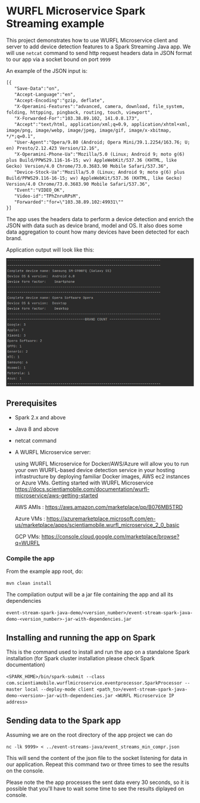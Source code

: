 # WURFL Microservice Spark Streaming example

This project demonstrates how to use WURFL Microservice client and server to add device detection features to a Spark Streaming Java app.
We will use `netcat` command to send http request headers data in JSON format to our app via a socket bound on port `9999`

An example of the JSON input is:

```
[{
   "Save-Data":"on",
   "Accept-Language":"en",
   "Accept-Encoding":"gzip, deflate",
   "X-Operamini-Features":"advanced, camera, download, file_system, folding, httpping, pingback, routing, touch, viewport",
   "X-Forwarded-For":"103.38.89.102, 141.0.8.173",
   "Accept":"text/html, application/xml;q=0.9, application/xhtml+xml, image/png, image/webp, image/jpeg, image/gif, image/x-xbitmap, */*;q=0.1",
   "User-Agent":"Opera/9.80 (Android; Opera Mini/39.1.2254/163.76; U; en) Presto/2.12.423 Version/12.16",
   "X-Operamini-Phone-Ua":"Mozilla/5.0 (Linux; Android 9; moto g(6) plus Build/PPWS29.116-16-15; wv) AppleWebKit/537.36 (KHTML, like Gecko) Version/4.0 Chrome/73.0.3683.90 Mobile Safari/537.36",
   "Device-Stock-Ua":"Mozilla/5.0 (Linux; Android 9; moto g(6) plus Build/PPWS29.116-16-15; wv) AppleWebKit/537.36 (KHTML, like Gecko) Version/4.0 Chrome/73.0.3683.90 Mobile Safari/537.36",
   "Event":"VIDEO_OK",
   "Video-id":"TPhZnruRPsM",
   "Forwarded":"for=\"103.38.89.102:49931\""
}]
```

The app uses the headers data to perform a device detection and enrich the JSON with data such as device brand, model and OS. 
It also does some data aggregation to count how many devices have been detected for each brand.

Application output will look like this:

![](https://github.com/WURFL/wurfl-microservice-examples/blob/1.0.0/event-streams-spark_java/img/output.png)

## Prerequisites

- Spark 2.x and above
- Java 8 and above
- netcat command
- A WURFL Microservice server:

    using WURFL Microservice for Docker/AWS/Azure will allow you to run your own WURFL-based device detection service in your hosting infrastructure by deploying familiar Docker images, AWS ec2 instances or Azure VMs.
    Getting started with WURFL Microservice https://docs.scientiamobile.com/documentation/wurfl-microservice/aws-getting-started
    
    AWS AMIs :
    https://aws.amazon.com/marketplace/pp/B076MB5TRD
    
    Azure VMs :
    https://azuremarketplace.microsoft.com/en-us/marketplace/apps/scientiamobile.wurfl_microservice_2_0_basic
    
    GCP VMs: https://console.cloud.google.com/marketplace/browse?q=WURFL

### Compile the app
From the example app root, do:

`mvn clean install`

The compilation output will be a jar file containing the app and all its dependencies

`event-stream-spark-java-demo/<version_number>/event-stream-spark-java-demo-<version_number>-jar-with-dependencies.jar`

## Installing and running the app on Spark

This is the command used to install and run the app on a standalone Spark installation (for Spark cluster installation please check Spark documentation)

`<SPARK_HOME>/bin/spark-submit --class com.scientiamobile.wurflmicroservice.eventprocessor.SparkProcessor --master local --deploy-mode client <path_to>/event-stream-spark-java-demo-<version>-jar-with-dependencies.jar <WURFL Microservice IP address>`

## Sending data to the Spark app 

Assuming we are on the root directory of the app project we can do 


`nc -lk 9999> < ../event-streams-java/event_streams_min_compr.json`

This will send the content of the json file to the socket listening for data in our application.
Repeat this command two or three times to see the results on the console.

Please note the the app processes the sent data every 30 seconds, so it is possible that you'll have to wait some time to see the results diplayed on console.
